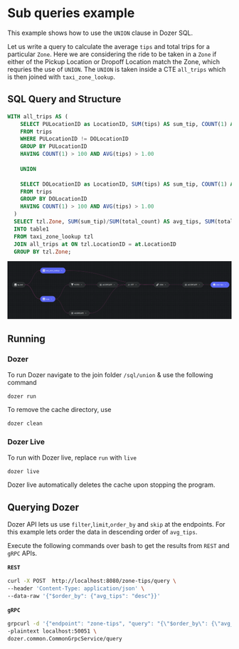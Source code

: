 # Sub queries example

This example shows how to use the `UNION` clause in Dozer SQL.

Let us write a query to calculate the average `tips` and total trips for a particular `Zone`. Here we are considering the ride to be taken in a `Zone` if either of the Pickup Location or Dropoff Location match the Zone, which requries the use of `UNION`. The `UNION` is taken inside a CTE `all_trips` which is then joined with `taxi_zone_lookup`.

## SQL Query and Structure

```sql
WITH all_trips AS (
    SELECT PULocationID as LocationID, SUM(tips) AS sum_tip, COUNT(1) AS total_count
    FROM trips
    WHERE PULocationID != DOLocationID
    GROUP BY PULocationID
    HAVING COUNT(1) > 100 AND AVG(tips) > 1.00

    UNION

    SELECT DOLocationID as LocationID, SUM(tips) AS sum_tip, COUNT(1) AS total_count
    FROM trips
    GROUP BY DOLocationID
    HAVING COUNT(1) > 100 AND AVG(tips) > 1.00
  )
  SELECT tzl.Zone, SUM(sum_tip)/SUM(total_count) AS avg_tips, SUM(total_count) AS trip_count
  INTO table1
  FROM taxi_zone_lookup tzl
  JOIN all_trips at ON tzl.LocationID = at.LocationID
  GROUP BY tzl.Zone;
```

![union_graph](../images/union_graph.png)


## Running


### Dozer

To run Dozer navigate to the join folder `/sql/union` & use the following command

```bash
dozer run
```

To remove the cache directory, use

```bash
dozer clean
```


### Dozer Live

To run with Dozer live, replace `run` with `live`

```bash
dozer live
```

Dozer live automatically deletes the cache upon stopping the program.


## Querying Dozer 

Dozer API lets us use `filter`,`limit`,`order_by` and `skip` at the endpoints. For this example lets order the data in descending order of `avg_tips`.

Execute the following commands over bash to get the results from `REST` and `gRPC` APIs.

**`REST`**

```bash
curl -X POST  http://localhost:8080/zone-tips/query \
--header 'Content-Type: application/json' \
--data-raw '{"$order_by": {"avg_tips": "desc"}}'
```

**`gRPC`**

```bash
grpcurl -d '{"endpoint": "zone-tips", "query": "{\"$order_by\": {\"avg_tips\": \"desc\"}}"}' \
-plaintext localhost:50051 \
dozer.common.CommonGrpcService/query
```
